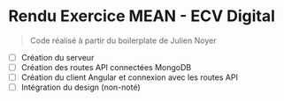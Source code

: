 # Rendu Exercice MEAN - ECV Digital

> Code réalisé à partir du boilerplate de Julien Noyer


- [ ] Création du serveur
- [ ] Création des routes API connectées MongoDB
- [ ] Création du client Angular et connexion avec les routes API
- [ ] Intégration du design (non-noté)
